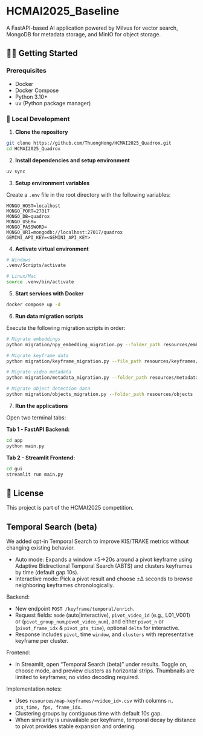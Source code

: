 # HCMAI2025_Baseline

A FastAPI-based AI application powered by Milvus for vector search, MongoDB for metadata storage, and MinIO for object storage.

## 🧑‍💻 Getting Started

### Prerequisites

- Docker
- Docker Compose
- Python 3.10+
- uv (Python package manager)

### 🔧 Local Development

1. **Clone the repository**

```bash
git clone https://github.com/ThuongHong/HCMAI2025_Quadrox.git
cd HCMAI2025_Quadrox
```

2. **Install dependencies and setup environment**

```bash
uv sync
```

3. **Setup environment variables**

Create a `.env` file in the root directory with the following variables:

```env
MONGO_HOST=localhost
MONGO_PORT=27017
MONGO_DB=quadrox
MONGO_USER=
MONGO_PASSWORD=
MONGO_URI=mongodb://localhost:27017/quadrox
GEMINI_API_KEY=<GEMINI_API_KEY>
```

4. **Activate virtual environment**

```bash
# Windows
.venv/Scripts/activate

# Linux/Mac
source .venv/bin/activate
```

5. **Start services with Docker**

```bash
docker compose up -d
```

6. **Run data migration scripts**

Execute the following migration scripts in order:

```bash
# Migrate embeddings
python migration/npy_embedding_migration.py --folder_path resources/embeddings

# Migrate keyframe data
python migration/keyframe_migration.py --file_path resources/keyframes/id2index.json

# Migrate video metadata
python migration/metadata_migration.py --folder_path resources/metadata

# Migrate object detection data
python migration/objects_migration.py --folder_path resources/objects
```

<!-- 7. **Download model**


#### Model chính (Vintern - cần authentication):
```bash
# Đăng nhập HuggingFace CLI
huggingface-cli login --token <token>
# hoặc
hf login --token <token>

# Download Vintern model
hf download 5CD-AI/Vintern-1B-v3_5 --local-dir ./models/Vintern-1B-v3_5
```

#### Model multilingual embedding:
```bash
hf download sentence-transformers/clip-ViT-B-32-multilingual-v1 --local-dir ./models/clip-multilingual/clip-ViT-B-32-multilingual-v1
```

#### Models fallback (download tự động khi dùng):
- `Salesforce/blip-image-captioning-base`
- `microsoft/git-base-coco`

#### Precompute Captions (optional)

```bash
# Tạo caption trước cho tất cả keyframes
python tools/precompute_captions.py --images_glob "resources/keyframes/**/*.jpg"

# Với tham số custom
python tools/precompute_captions.py \
    --images_glob "resources/keyframes/**/*.jpg" \
    --style dense \
    --max_new_tokens 64 \
    --max_workers 4 \
    --batch_size 20
``` -->

7. **Run the applications**

Open two terminal tabs:

**Tab 1 - FastAPI Backend:**
```bash
cd app
python main.py
```

**Tab 2 - Streamlit Frontend:**
```bash
cd gui
streamlit run main.py
```

## 📝 License

This project is part of the HCMAI2025 competition.

## Temporal Search (beta)

We added opt-in Temporal Search to improve KIS/TRAKE metrics without changing existing behavior.

- Auto mode: Expands a window ±5→20s around a pivot keyframe using Adaptive Bidirectional Temporal Search (ABTS) and clusters keyframes by time (default gap 10s).
- Interactive mode: Pick a pivot result and choose ±Δ seconds to browse neighboring keyframes chronologically.

Backend:
- New endpoint `POST /keyframe/temporal/enrich`.
- Request fields: `mode` (auto|interactive), `pivot_video_id` (e.g., L01_V001) or (`pivot_group_num`,`pivot_video_num`), and either `pivot_n` or (`pivot_frame_idx` & `pivot_pts_time`), optional `delta` for interactive.
- Response includes `pivot`, time `window`, and `clusters` with representative keyframe per cluster.

Frontend:
- In Streamlit, open “Temporal Search (beta)” under results. Toggle on, choose mode, and preview clusters as horizontal strips. Thumbnails are limited to keyframes; no video decoding required.

Implementation notes:
- Uses `resources/map-keyframes/<video_id>.csv` with columns `n, pts_time, fps, frame_idx`.
- Clustering groups by contiguous time with default 10s gap.
- When similarity is unavailable per keyframe, temporal decay by distance to pivot provides stable expansion and ordering.
